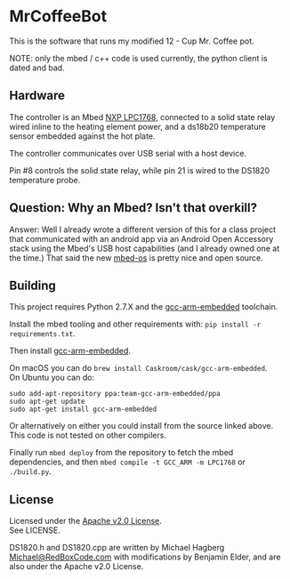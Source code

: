 # MrCoffeeBot

This is the software that runs my modified 12 - Cup Mr. Coffee pot.

NOTE: only the mbed / c++ code is used currently, the python client is dated and bad.

## Hardware

The controller is an Mbed [NXP LPC1768](https://developer.mbed.org/platforms/mbed-LPC1768/),
 connected to a solid state relay wired inline to the heating element power,
 and a ds18b20 temperature sensor embedded against the hot plate. 

The controller communicates over USB serial with a host device.

Pin #8 controls the solid state relay, while pin 21 is wired to the DS1820 temperature probe.

## Question: Why an Mbed? Isn't that overkill?
Answer: Well I already wrote a different version of this for a class
 project that communicated with an android app via an Android Open Accessory
 stack using the Mbed's USB host capabilities (and I already owned one at the
 time.) That said the new [mbed-os](https://www.mbed.com/en/platform/mbed-os/)
 is pretty nice and open source.


## Building
This project requires Python 2.7.X and the [gcc-arm-embedded](https://launchpad.net/gcc-arm-embedded) toolchain.

Install the mbed tooling and other requirements with: 
 `pip install -r requirements.txt`.  

Then install [gcc-arm-embedded](https://launchpad.net/gcc-arm-embedded).  

On macOS you can do `brew install Caskroom/cask/gcc-arm-embedded`.  
On Ubuntu you can do:  
```
sudo add-apt-repository ppa:team-gcc-arm-embedded/ppa
sudo apt-get update
sudo apt-get install gcc-arm-embedded
```

Or alternatively on either you could install from the source linked above.  
This code is not tested on other compilers.



Finally run `mbed deploy` from the repository to fetch the mbed dependencies,
 and then `mbed compile -t GCC_ARM -m LPC1768` or `./build.py`.


## License

Licensed under the [Apache v2.0 License](https://www.apache.org/licenses/LICENSE-2.0).  
See LICENSE.

DS1820.h and DS1820.cpp are written by Michael Hagberg Michael@RedBoxCode.com with 
 modifications by Benjamin Elder, and are also under the Apache v2.0 License. 
